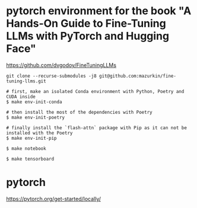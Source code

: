# pytorch environment for the book "A Hands-On Guide to Fine-Tuning LLMs with PyTorch and Hugging Face"

https://github.com/dvgodoy/FineTuningLLMs

```shell
git clone --recurse-submodules -j8 git@github.com:mazurkin/fine-tuning-llms.git
```

```shell
# first, make an isolated Conda environment with Python, Poetry and CUDA inside
$ make env-init-conda

# then install the most of the dependencies with Poetry
$ make env-init-poetry

# finally install the `flash-attn` package with Pip as it can not be installed with the Poetry
$ make env-init-pip
```

```shell
$ make notebook
```

```shell
$ make tensorboard
```

# pytorch

https://pytorch.org/get-started/locally/
